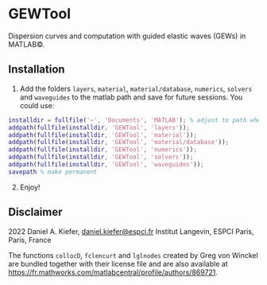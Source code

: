 # GEWTool

Dispersion curves and computation with guided elastic waves (GEWs) in MATLAB©. 

## Installation 

1. Add the folders `layers`, `material`, `material/database`, `numerics`, `solvers` and `waveguides` to the matlab path and save for future sessions.  You could use:
  ```matlab
  installdir = fullfile('~', 'Documents', 'MATLAB'); % adjust to path where you put GEWTool!
  addpath(fullfile(installdir, 'GEWTool', 'layers'));
  addpath(fullfile(installdir, 'GEWTool', 'material'));
  addpath(fullfile(installdir, 'GEWTool', 'material/database'));
  addpath(fullfile(installdir, 'GEWTool', 'numerics'));
  addpath(fullfile(installdir, 'GEWTool', 'solvers'));
  addpath(fullfile(installdir, 'GEWTool', 'waveguides'));
  savepath % make permanent
  ```
2. Enjoy!

## Disclaimer 

2022 Daniel A. Kiefer, [daniel.kiefer@espci.fr](mailto:daniel.kiefer@espci.fr)
Institut Langevin, ESPCI Paris, Paris, France

The functions `collocD`, `fclencurt` and `lglnodes` created by Greg von Winckel are bundled together with their license file and are also available at https://fr.mathworks.com/matlabcentral/profile/authors/869721.